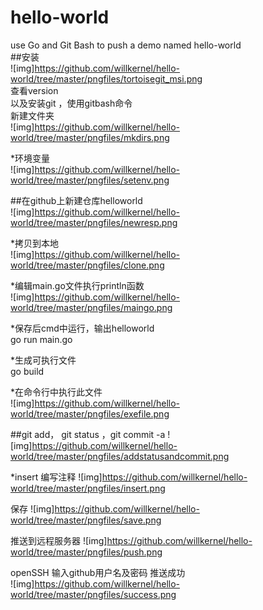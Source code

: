 # hello-world<br>
use Go and Git Bash to push a demo named hello-world<br>
##安装 <br>
![img]https://github.com/willkernel/hello-world/tree/master/pngfiles/tortoisegit_msi.png<br>
查看version<br>
以及安装git ，使用gitbash命令<br>
新建文件夹<br>
![img]https://github.com/willkernel/hello-world/tree/master/pngfiles/mkdirs.png<br>

*环境变量<br>
![img]https://github.com/willkernel/hello-world/tree/master/pngfiles/setenv.png<br>

##在github上新建仓库helloworld<br>
![img]https://github.com/willkernel/hello-world/tree/master/pngfiles/newresp.png<br>

*拷贝到本地<br>
![img]https://github.com/willkernel/hello-world/tree/master/pngfiles/clone.png<br>

*编辑main.go文件执行println函数<br>
![img]https://github.com/willkernel/hello-world/tree/master/pngfiles/maingo.png<br>

*保存后cmd中运行，输出helloworld<br>
go run main.go<br>

*生成可执行文件<br>
go build<br>

*在命令行中执行此文件<br>
![img]https://github.com/willkernel/hello-world/tree/master/pngfiles/exefile.png<br>

##git add， git status ，git commit -a 
![img]https://github.com/willkernel/hello-world/tree/master/pngfiles/addstatusandcommit.png<br>

*insert 编写注释
![img]https://github.com/willkernel/hello-world/tree/master/pngfiles/insert.png<br>

保存
![img]https://github.com/willkernel/hello-world/tree/master/pngfiles/save.png<br>

推送到远程服务器
![img]https://github.com/willkernel/hello-world/tree/master/pngfiles/push.png<br>


openSSH 输入github用户名及密码
推送成功<br>
![img]https://github.com/willkernel/hello-world/tree/master/pngfiles/success.png

